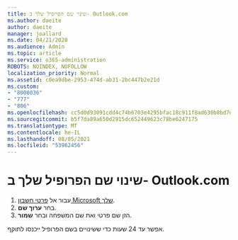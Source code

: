 ```yaml
---
title: שינוי שם הפרופיל שלך ב- Outlook.com
ms.author: daeite
author: daeite
manager: joallard
ms.date: 04/21/2020
ms.audience: Admin
ms.topic: article
ms.service: o365-administration
ROBOTS: NOINDEX, NOFOLLOW
localization_priority: Normal
ms.assetid: c0ea9dbe-2953-474d-ab31-2bc447b2e21d
ms.custom:
- "8000036"
- "777"
- "806"
ms.openlocfilehash: cc5d0d93091cdd4c74b6703e4295bfac18c911f8ad630b8bd7db5a17b1ffb9d0
ms.sourcegitcommit: b5f7da89a650d2915dc652449623c78be6247175
ms.translationtype: MT
ms.contentlocale: he-IL
ms.lasthandoff: 08/05/2021
ms.locfileid: "53962456"
---
```

# <a name="change-your-profile-name-in-outlookcom"></a>שינוי שם הפרופיל שלך ב- Outlook.com

1. עבור אל [פרטי חשבון Microsoft שלך](https://go.microsoft.com/fwlink/p/?linkid=860841).
2. בחר **ערוך שם**.
3. הזן שם פרטי ואת שם המשפחה ובחר **שמור**.

אפשר עד 24 שעות כדי ששינויים בשם הפרופיל ייכנסו לתוקף.